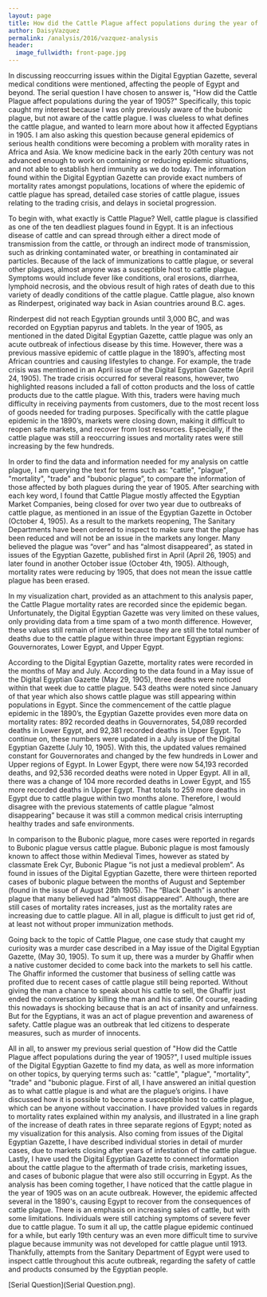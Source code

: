 ```yaml
---
layout: page
title: How did the Cattle Plague affect populations during the year of 1905?
author: DaisyVazquez
permalink: /analysis/2016/vazquez-analysis
header:
  image_fullwidth: front-page.jpg
---
```

In discussing reoccurring issues within the Digital Egyptian Gazette, several medical conditions were mentioned, affecting the people of Egypt and beyond. The serial question I have chosen to answer is, "How did the Cattle Plague affect populations during the year of 1905?" Specifically, this topic caught my interest because I was only previously aware of the bubonic plague, but not aware of the cattle plague. I was clueless to what defines the cattle plague, and wanted to learn more about how it affected Egyptians in 1905. I am also asking this question because general epidemics of serious health conditions were becoming a problem with morality rates in Africa and Asia. We know medicine back in the early 20th century was not advanced enough to work on containing or reducing epidemic situations, and not able to establish herd immunity as we do today. The information found within the Digital Egyptian Gazette can provide exact numbers of mortality rates amongst populations, locations of where the epidemic of cattle plague has spread, detailed case stories of cattle plague, issues relating to the trading crisis, and delays in societal progression.

To begin with, what exactly is Cattle Plague? Well, cattle plague is classified as one of the ten deadliest plagues found in Egypt. It is an infectious disease of cattle and can spread through either a direct mode of transmission from the cattle, or through an indirect mode of transmission, such as drinking contaminated water, or breathing in contaminated air particles. Because of the lack of immunizations to cattle plague, or several other plagues, almost anyone was a susceptible host to cattle plague. Symptoms would include fever like conditions, oral erosions, diarrhea, lymphoid necrosis, and the obvious result of high rates of death due to this variety of deadly conditions of the cattle plague. Cattle plague, also known as Rinderpest, originated way back in Asian countries around B.C. ages.

Rinderpest did not reach Egyptian grounds until 3,000 BC, and was recorded on Egyptian papyrus and tablets. In the year of 1905, as mentioned in the dated Digital Egyptian Gazette, cattle plague was only an acute outbreak of infectious disease by this time. However, there was a previous massive epidemic of cattle plague in the 1890’s, affecting most African countries and causing lifestyles to change. For example, the trade crisis was mentioned in an April issue of the Digital Egyptian Gazette (April 24, 1905). The trade crisis occurred for several reasons, however, two highlighted reasons included a fall of cotton products and the loss of cattle products due to the cattle plague. With this, traders were having much difficulty in receiving payments from customers, due to the most recent loss of goods needed for trading purposes. Specifically with the cattle plague epidemic in the 1890’s, markets were closing down, making it difficult to reopen safe markets, and recover from lost resources. Especially, if the cattle plague was still a reoccurring issues and mortality rates were still increasing by the few hundreds.

In order to find the data and information needed for my analysis on cattle plague, I am querying the text for terms such as: "cattle", "plague", "mortality", "trade" and "bubonic plague”, to compare the information of those affected by both plagues during the year of 1905. After searching with each key word, I found that Cattle Plague mostly affected the Egyptian Market Companies, being closed for over two year due to outbreaks of cattle plague, as mentioned in an issue of the Egyptian Gazette in October (October 4, 1905). As a result to the markets reopening, The Sanitary Departments have been ordered to inspect to make sure that the plague has been reduced and will not be an issue in the markets any longer. Many believed the plague was “over” and has “almost disappeared”, as stated in issues of the Egyptian Gazette, published first in April (April 26, 1905) and later found in another October issue (October 4th, 1905). Although, mortality rates were reducing by 1905, that does not mean the issue cattle plague has been erased.

In my visualization chart, provided as an attachment to this analysis paper, the Cattle Plague mortality rates are recorded since the epidemic began. Unfortunately, the Digital Egyptian Gazette was very limited on these values, only providing data from a time spam of a two month difference. However, these values still remain of interest because they are still the total number of deaths due to the cattle plague within three important Egyptian regions: Gouvernorates, Lower Egypt, and Upper Egypt.

According to the Digital Egyptian Gazette, mortality rates were recorded in the months of May and July. According to the data found in a May issue of the Digital Egyptian Gazette (May 29, 1905), three deaths were noticed within that week due to cattle plague. 543 deaths were noted since January of that year which also shows cattle plague was still appearing within populations in Egypt. Since the commencement of the cattle plague epidemic in the 1890’s, the Egyptian Gazette provides even more data on mortality rates: 892 recorded deaths in Gouvernorates, 54,089 recorded deaths in Lower Egypt, and 92,381 recorded deaths in Upper Egypt. To continue on, these numbers were updated in a July issue of the Digital Egyptian Gazette (July 10, 1905). With this, the updated values remained constant for Gouvernorates and changed by the few hundreds in Lower and Upper regions of Egypt. In Lower Egypt, there were now 54,193 recorded deaths, and 92,536 recorded deaths were noted in Upper Egypt. All in all, there was a change of 104 more recorded deaths in Lower Egypt, and 155 more recorded deaths in Upper Egypt. That totals to 259 more deaths in Egypt due to cattle plague within two months alone. Therefore, I would disagree with the previous statements of cattle plague “almost disappearing” because it was still a common medical crisis interrupting healthy trades and safe environments.

In comparison to the Bubonic plague, more cases were reported in regards to Bubonic plague versus cattle plague. Bubonic plague is most famously known to affect those within Medieval Times, however as stated by classmate Erek Cyr, Bubonic Plague “is not just a medieval problem”. As found in issues of the Digital Egyptian Gazette, there were thirteen reported cases of bubonic plague between the months of August and September (found in the issue of August 28th 1905). The “Black Death” is another plague that many believed had “almost disappeared”. Although, there are still cases of mortality rates increases, just as the mortality rates are increasing due to cattle plague. All in all, plague is difficult to just get rid of, at least not without proper immunization methods.

Going back to the topic of Cattle Plague, one case study that caught my curiosity was a murder case described in a May issue of the Digital Egyptian Gazette, (May 30, 1905). To sum it up, there was a murder by Ghaffir when a native customer decided to come back into the markets to sell his cattle. The Ghaffir informed the customer that business of selling cattle was profited due to recent cases of cattle plague still being reported. Without giving the man a chance to speak about his cattle to sell, the Ghaffir just ended the conversation by killing the man and his cattle. Of course, reading this nowadays is shocking because that is an act of insanity and unfairness. But for the Egyptians, it was an act of plague prevention and awareness of safety. Cattle plague was an outbreak that led citizens to desperate measures, such as murder of innocents.

All in all, to answer my previous serial question of "How did the Cattle Plague affect populations during the year of 1905?",  I used multiple issues of the Digital Egyptian Gazette to find my data, as well as more information on other topics, by querying terms such as: "cattle", "plague", "mortality", "trade" and "bubonic plague. First of all, I have answered an initial question as to what cattle plague is and what are the plague’s origins. I have discussed how it is possible to become a susceptible host to cattle plague, which can be anyone without vaccination. I have provided values in regards to mortality rates explained within my analysis, and illustrated in a line graph of the increase of death rates in three separate regions of Egypt; noted as my visualization for this analysis. Also coming from issues of the Digital Egyptian Gazette, I have described individual stories in detail of murder cases, due to markets closing after years of infestation of the cattle plague. Lastly, I have used the Digital Egyptian Gazette to connect information about the cattle plague to the aftermath of trade crisis, marketing issues, and cases of bubonic plague that were also still occurring in Egypt. As the analysis has been coming together, I have noticed that the cattle plague in the year of 1905 was on an acute outbreak. However, the epidemic affected several in the 1890's, causing Egypt to recover from the consequences of cattle plague. There is an emphasis on increasing sales of cattle, but with some limitations. Individuals were still catching symptoms of severe fever due to cattle plague. To sum it all up, the cattle plague epidemic continued for a while, but early 19th century was an even more difficult time to survive plague because immunity was not developed for cattle plague until 1913.  Thankfully, attempts from the Sanitary Department of Egypt were used to inspect cattle throughout this acute outbreak, regarding the safety of cattle and products consumed by the Egyptian people.

[Serial Question](Serial Question.png).
